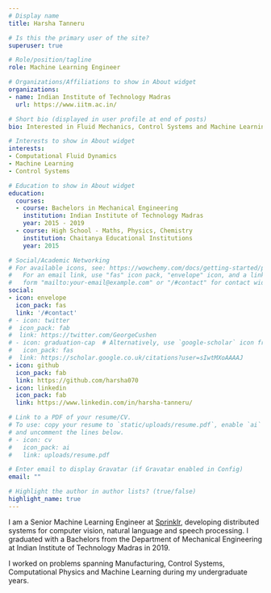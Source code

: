 ```yaml
---
# Display name
title: Harsha Tanneru

# Is this the primary user of the site?
superuser: true

# Role/position/tagline
role: Machine Learning Engineer

# Organizations/Affiliations to show in About widget
organizations:
- name: Indian Institute of Technology Madras
  url: https://www.iitm.ac.in/

# Short bio (displayed in user profile at end of posts)
bio: Interested in Fluid Mechanics, Control Systems and Machine Learning

# Interests to show in About widget
interests:
- Computational Fluid Dynamics
- Machine Learning
- Control Systems

# Education to show in About widget
education:
  courses:
  - course: Bachelors in Mechanical Engineering
    institution: Indian Institute of Technology Madras
    year: 2015 - 2019
  - course: High School - Maths, Physics, Chemistry
    institution: Chaitanya Educational Institutions
    year: 2015

# Social/Academic Networking
# For available icons, see: https://wowchemy.com/docs/getting-started/page-builder/#icons
#   For an email link, use "fas" icon pack, "envelope" icon, and a link in the
#   form "mailto:your-email@example.com" or "/#contact" for contact widget.
social:
- icon: envelope
  icon_pack: fas
  link: '/#contact'
# - icon: twitter
#  icon_pack: fab
#  link: https://twitter.com/GeorgeCushen
# - icon: graduation-cap  # Alternatively, use `google-scholar` icon from `ai` icon pack
#   icon_pack: fas
#  link: https://scholar.google.co.uk/citations?user=sIwtMXoAAAAJ
- icon: github
  icon_pack: fab
  link: https://github.com/harsha070
- icon: linkedin
  icon_pack: fab
  link: https://www.linkedin.com/in/harsha-tanneru/

# Link to a PDF of your resume/CV.
# To use: copy your resume to `static/uploads/resume.pdf`, enable `ai` icons in `params.toml`, 
# and uncomment the lines below.
# - icon: cv
#   icon_pack: ai
#   link: uploads/resume.pdf

# Enter email to display Gravatar (if Gravatar enabled in Config)
email: ""

# Highlight the author in author lists? (true/false)
highlight_name: true
---
```


I am a Senior Machine Learning Engineer at [Sprinklr](sprinklr.com), developing distributed systems for computer vision, natural language and speech processing. I graduated with a Bachelors from the Department of Mechanical Engineering at Indian Institute of Technology Madras in 2019.

I worked on problems spanning Manufacturing, Control Systems, Computational Physics and Machine Learning during my undergraduate years.
